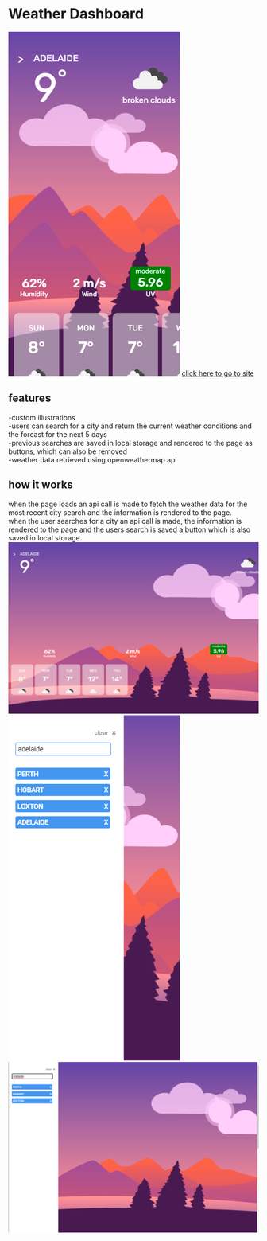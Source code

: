 # Weather Dashboard
![screenshot of mobile verson](./screenshots/mobile.jpg)
[click here to go to site](https://nick75mowbray.github.io/weather_dashboard/)
## features
-custom illustrations\
-users can search for a city and return the current weather conditions and the forcast for the next 5 days\
-previous searches are saved in local storage and rendered to the page as buttons, which can also be removed\
-weather data retrieved using openweathermap api
## how it works
when the page loads an api call is made to fetch the weather data for the most recent city search and the information is rendered to the page.\
when the user searches for a city an api call is made, the information is rendered to the page and the users search is saved a button which is also saved in local storage.
![screenshot of desktop](./screenshots/desktop.jpg)
![screenshot of mobile search](./screenshots/mobile-search.jpg)
![screenshot of desktop search](./screenshots/desktop-search.jpg)
 
